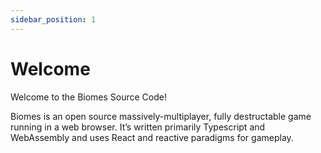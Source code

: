 ```yaml
---
sidebar_position: 1
---
```


# Welcome

Welcome to the Biomes Source Code!

Biomes is an open source massively-multiplayer, fully destructable game running in a web browser. It’s written primarily Typescript and WebAssembly and uses React and reactive paradigms for gameplay.
